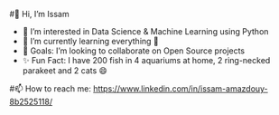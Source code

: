 #👋 Hi, I’m Issam
- 👀 I’m interested in Data Science & Machine Learning using Python
- 🌱 I’m currently learning everything :rofl:
- 💞️ Goals: I’m looking to collaborate on Open Source projects
- ✨ Fun Fact: I have 200 fish in 4 aquariums at home, 2 ring-necked parakeet and 2 cats :smile:

#📫 How to reach me:
  <https://www.linkedin.com/in/issam-amazdouy-8b2525118/>


<!---
D4P33R/D4P33R is a ✨ special ✨ repository because its `README.md` (this file) appears on your GitHub profile.
You can click the Preview link to take a look at your changes.
--->
